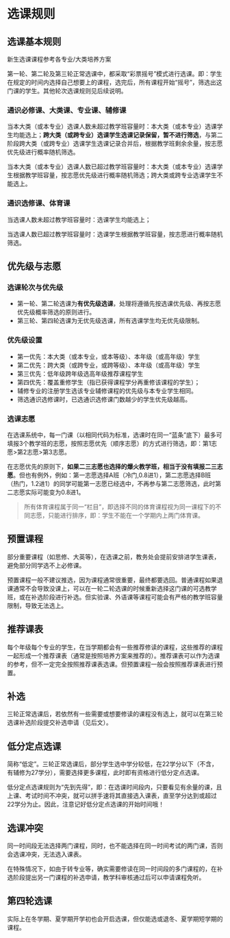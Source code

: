 # 选课规则

## 选课基本规则

新生选课课程参考各专业/大类培养方案

第一轮、第二轮及第三轮正常选课中，都采取“彩票摇号”模式进行选课。即：学生在规定的时间内选择自己想要上的课程，选完后，所有课程开始“摇号”，筛选出这门课的学生。其他轮次选课规则见后续说明。

### 通识必修课、大类课、专业课、辅修课

当本大类（或本专业）选课人数未超过教学班容量时：本大类（或本专业）选课学生均能选上；**跨大类（或跨专业）选课学生选课记录保留，暂不进行筛选**，与第二阶段跨大类（或跨专业）选课学生选课记录合并后，根据教学班剩余余量，按志愿优先级进行概率随机筛选。

当本大类（或本专业）选课人数已超过教学班容量时：本大类（或本专业）选课学生根据教学班容量，按志愿优先级进行概率随机筛选；跨大类或跨专业选课学生不能选上。

### 通识选修课、体育课

当选课人数未超过教学班容量时：选课学生均能选上；

当选课人数已超过教学班容量时：选课学生根据教学班容量，按志愿进行概率随机筛选。

## 优先级与志愿

### 选课轮次与优先级

- 第一轮、第二轮选课为**有优先级选课**，处理将遵循先按选课优先级、再按志愿优先级概率筛选的原则进行。
- 第三轮、第四轮选课为无优先级选课，所有选课学生均无优先级限制。

### 优先级设置

- 第一优先：本大类（或本专业，或本等级）、本年级（或高年级）学生
- 第二优先：跨大类（或跨专业，或跨等级）、本年级（或高年级）学生
- 第三优先：低年级跨年级选高年级推荐课程学生
- 第四优先：覆盖重修学生（指已获得课程学分再重修该课程的学生）；
- 辅修专业的注册学生选该专业辅修课程的优先级与本专业学生相同。
- 筛选通识选修课时，已选通识选修课门数越少的学生优先级越高。

### 选课志愿

在选课系统中，每一门课（以相同代码为标准，选课时在同一“蓝条”底下）最多可填报3个教学班的志愿，按照志愿优先（顺序志愿）的方式进行筛选，即：第1志愿>第2志愿>第3志愿。

在志愿优先的原则下，**如果二三志愿也选择的爆火教学班，相当于没有填报二三志愿**。但也有例外，例如：第一志愿选择A班（冷门,0.8进1），第二志愿选择B班（热门，1.2进1）的同学可能第一志愿已经选中，不再参与第二志愿筛选，此时第二志愿实际可能变为0.8进1。

> 所有体育课程属于同一“栏目”，即选择不同的体育课程视为同一课程下的不同志愿，只能进行排序，即：学生不能在一个学期内上两门体育课。

## 预置课程

部分重要课程（如思修、大英等），在选课之前，教务处会提前安排进学生课表，避免部分同学选不上必修课。

预置课程一般不建议推选，因为课程通常很重要，最终都要选回。普通课程如果退课通常不会导致没课上，可以在一轮二轮选课的时候重新选择这门课的可选教学班，或在补选阶段进行补选。但实验课、外语课等课程可能会有严格的教学班容量限制，导致无法选上。

## 推荐课表

每个年级每个专业的学生，在当学期都会有一些推荐修读的课程，这些推荐的课程一起形成一个推荐课表（通常是按照培养方案来推荐的）。推荐课表可以作为选课的参考，但不一定完全按照推荐课表选课。但预置课程一般会按照推荐课表进行预置。


## 补选

三轮正常选课后，若依然有一些需要或想要修读的课程没有选上，就可以在第三轮选课补选阶段提交补选申请（见后文）。

## 低分定点选课

简称“低定”。三轮正常选课后，部分学生选中学分较低，在22学分以下（不含，有辅修为27学分），需要选择更多课程，此时即有资格进行低分定点选课。

低分定点选课规则为“先到先得”，即：在选课时间段内，只要看见有余量的课，且上课、考试时间不冲突，就可以拼手速将其直接选入课表，直至学分达到或超过22学分为止。因此，注意记好低分定点选课的开始时间哦！

## 选课冲突

同一时间段无法选择两门课程，同时，也不能选择在同一时间考试的两门课，否则会选课冲突，无法选入课表。

在特殊情况下，如由于转专业等，确实需要修读在同一时间段的多门课程的，在补选阶段提出另一门课程的补选申请，教学科审核通过后可以申请课程免听。

## 第四轮选课

实际上在冬学期、夏学期开学初也会开启选课，但仅能选或退冬、夏学期短学期的课程。

